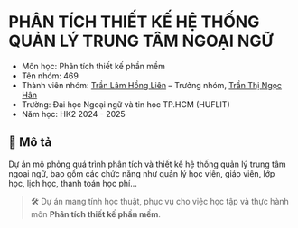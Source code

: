 # PHÂN TÍCH THIẾT KẾ HỆ THỐNG QUẢN LÝ TRUNG TÂM NGOẠI NGỮ

- Môn học: Phân tích thiết kế phần mềm
- Tên nhóm: 469
- Thành viên nhóm: [Trần Lâm Hồng Liên](https://github.com/GonhNiel05) – Trưởng nhóm, [Trần Thị Ngọc Hân](https://github.com/HanTrinhTranMinh)
- Trường: Đại học Ngoại ngữ và tin học TP.HCM (HUFLIT)
- Năm học: HK2 2024 - 2025

## 📌 Mô tả 
Dự án mô phỏng quá trình phân tích và thiết kế hệ thống quản lý trung tâm ngoại ngữ, bao gồm các chức năng như quản lý học viên, giáo viên, lớp học, lịch học, thanh toán học phí...

> 🛠️ Dự án mang tính học thuật, phục vụ cho việc học tập và thực hành môn **Phân tích thiết kế phần mềm**.
